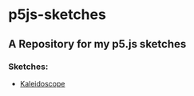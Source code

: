 # p5js-sketches
## A Repository for my p5.js sketches

### Sketches:
* [Kaleidoscope](/kaleidoscope)